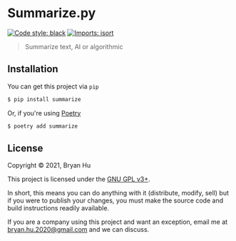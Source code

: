 # Summarize.py

[![Code style: black](https://img.shields.io/badge/code%20style-black-000000.svg)](https://github.com/psf/black) [![Imports: isort](https://img.shields.io/badge/%20imports-isort-%231674b1?style=flat&labelColor=ef8336)](https://pycqa.github.io/isort/)

> Summarize text, AI or algorithmic


## Installation

You can get this project via `pip`

```bash
$ pip install summarize
```

Or, if you're using [Poetry](https://python-poetry.org)

```bash
$ poetry add summarize
```


## License

Copyright © 2021, Bryan Hu

This project is licensed under the [GNU GPL v3+](./COPYING).

In short, this means you can do anything with it (distribute, modify, sell) but if you were to publish your changes, you must make the source code and build instructions readily available.

If you are a company using this project and want an exception, email me at [bryan.hu.2020@gmail.com](mailto:bryan.hu.2020@gmail.com) and we can discuss.
